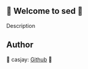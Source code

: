 ## 👋 Welcome to sed 🚀  

Description  
  
  
## Author  

🤖 casjay: [Github](https://github.com/casjay) 🤖  
